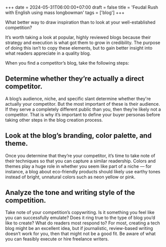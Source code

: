 +++
date = 2024-05-31T06:00:00+07:00
draft = false
title = 'Feudal Rush with English using mass longbowman'
tags = ['blog']
+++

What better way to draw inspiration than to look at your well-established competition?

It’s worth taking a look at popular, highly reviewed blogs because their strategy and execution is what got them to grow in credibility. The purpose of doing this isn’t to copy these elements, but to gain better insight into what readers appreciate in a quality blog.

When you find a competitor’s blog, take the following steps:

## Determine whether they’re actually a direct competitor.

A blog’s audience, niche, and specific slant determine whether they're actually your competitor. But the most important of these is their audience. If they serve a completely different public than you, then they’re likely not a competitor. That is why it’s important to define your buyer personas before taking other steps in the blog creation process.

## Look at the blog’s branding, color palette, and theme.

Once you determine that they’re your competitor, it’s time to take note of their techniques so that you can capture a similar readership. Colors and themes play a huge role in whether you seem like part of a niche — for instance, a blog about eco-friendly products should likely use earthy tones instead of bright, unnatural colors such as neon yellow or pink.

## Analyze the tone and writing style of the competition.

Take note of your competition’s copywriting. Is it something you feel like you can successfully emulate? Does it ring true to the type of blog you’d like to create? What do readers most respond to? For most, creating a tech blog might be an excellent idea, but if journalistic, review-based writing doesn’t work for you, then that might not be a good fit. Be aware of what you can feasibly execute or hire freelance writers.
